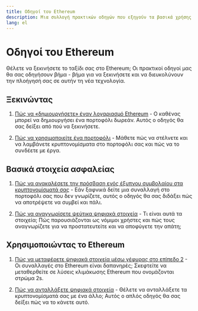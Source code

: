 ```yaml
---
title: Οδηγοί του Ethereum
description: Μια συλλογή πρακτικών οδηγών που εξηγούν τα βασικά χρήσης του Ethereum για αρχάριους.
lang: el
---
```


# Οδηγοί του Ethereum

Θέλετε να ξεκινήσετε το ταξίδι σας στο Ethereum; Οι πρακτικοί οδηγοί μας θα σας οδηγήσουν βήμα - βήμα για να ξεκινήσετε και να διευκολύνουν την πλοήγησή σας σε αυτήν τη νέα τεχνολογία.

## Ξεκινώντας

1. [Πώς να «δημιουργήσετε» έναν λογαριασμό Ethereum](/guides/how-to-create-an-ethereum-account/) - Ο καθένας μπορεί να δημιουργήσει ένα πορτοφόλι δωρεάν. Αυτός ο οδηγός θα σας δείξει από πού να ξεκινήσετε.

2. [Πώς να χρησιμοποιείτε ένα πορτοφόλι](/guides/how-to-use-a-wallet/) - Μάθετε πώς να στέλνετε και να λαμβάνετε κρυπτονομίσματα στο πορτοφόλι σας και πώς να το συνδέετε με έργα.

## Βασικά στοιχεία ασφαλείας

1. [Πώς να ανακαλέσετε την πρόσβαση ενός έξυπνου συμβολαίου στα κρυπτονομίσματά σας](/guides/how-to-revoke-token-access/) - Εάν ξαφνικά δείτε μια συναλλαγή στο πορτοφόλι σας που δεν γνωρίζετε, αυτός ο οδηγός θα σας διδάξει πώς να αποτρέψετε να συμβεί και πάλι.

2. [Πώς να αναγνωρίσετε ψεύτικα ψηφιακά στοιχεία](/guides/how-to-id-scam-tokens/) - Τι είναι αυτά τα στοιχεία; Πώς παρουσιάζονται ως νόμιμοι χρήστες και πώς τους αναγνωρίζετε για να προστατευτείτε και να αποφύγετε την απάτη;

## Χρησιμοποιώντας το Ethereum

1. [Πώς να μεταφέρετε ψηφιακά στοιχεία μέσω γέφυρας στο επίπεδο 2](/guides/how-to-use-a-bridge/) - Οι συναλλαγές στο Ethereum είναι δαπανηρές; Σκεφτείτε να μεταθερθείτε σε λύσεις κλιμάκωσης Ethereum που ονομάζονται στρώμα 2s.

2. [Πώς να ανταλλάξετε ψηφιακά στοιχεία](/guides/how-to-swap-tokens/) - Θέλετε να ανταλλάξετε τα κρυπτονομίσματά σας με ένα άλλο; Αυτός ο απλός οδηγός θα σας δείξει πώς να το κάνετε αυτό.
